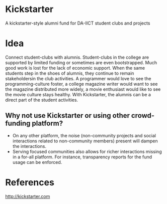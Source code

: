 Kickstarter
===========

A kickstarter-style alumni fund for DA-IICT student clubs and projects


Idea
====

Connect student-clubs with alumnis. Student-clubs in the college are supported by limited funding or sometimes are even bootstrapped. Much good work is lost for the lack of economic support. When the same students step in the shoes of alumnis, they continue to remain stakeholdersin the club activities. A programmer would love to see the programming-culture foster, a college magazine writer would want to see the magazine distributed more widely, a movie enthusiast would like to see the movie culture stays healthy. With Kickstarter, the alumnis can be a direct part of the student activities.


## Why not use Kickstarter or using other crowd-funding platform?

* On any other platform, the noise (non-community projects and social interactions related to non-community members) present will dampen the interactions.
* Serving focused communities also allows for richer interactions missing in a for-all platform. For instance, transparency reports for the fund usage can be enforced.


References
==========

http://kickstarter.com

